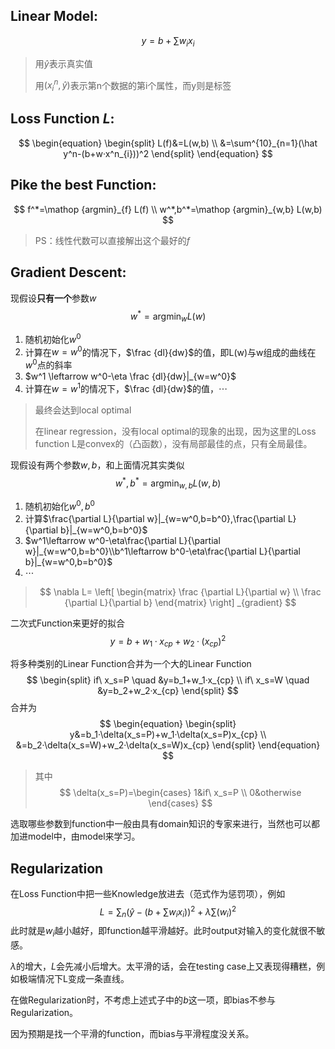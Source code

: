## Linear Model:

$$
y=b+\sum w_i x_i
$$

> 用$\hat y$表示真实值
>
> 用$(x^n_i,\hat y)$表示第n个数据的第i个属性，而y则是标签



## Loss Function $L$:

$$
\begin{equation} \begin{split}
L(f)&=L(w,b) \\
&=\sum^{10}_{n=1}(\hat y^n-(b+w·x^n_{i}))^2
\end{split} \end{equation}
$$



## Pike the best Function:

$$
f^*=\mathop {argmin}_{f} L(f) \\
w^*,b^*=\mathop {argmin}_{w,b} L(w,b)
$$

> PS：线性代数可以直接解出这个最好的$f$



## Gradient Descent:

现假设**只有一个**参数$w$
$$
w^*=\mathop {argmin}_{w} L(w)
$$

1. 随机初始化$w^0$
2. 计算在$w=w^0$的情况下，$\frac {dl}{dw}$的值，即L(w)与w组成的曲线在$w^0$点的斜率
3. $w^1 \leftarrow w^0-\eta \frac {dl}{dw}|_{w=w^0}$
4. 计算在$w=w^1$的情况下，$\frac {dl}{dw}$的值，$\cdots$

> 最终会达到local optimal​
>
> 在linear regression，没有local optimal的现象的出现，因为这里的Loss function L是convex的（凸函数），没有局部最佳的点，只有全局最佳。



现假设有两个参数$w,b$，和上面情况其实类似
$$
w^*,b^*=\mathop {argmin}_{w,b} L(w,b)
$$

1. 随机初始化$w^0, b^0$
2. 计算$\frac{\partial L}{\partial w}|_{w=w^0,b=b^0},\frac{\partial L}{\partial b}|_{w=w^0,b=b^0}$
3. $w^1\leftarrow w^0-\eta\frac{\partial L}{\partial w}|_{w=w^0,b=b^0}\\b^1\leftarrow b^0-\eta\frac{\partial L}{\partial b}|_{w=w^0,b=b^0}$
4. $\cdots$

> $$
> \nabla L=
> \left[ \begin{matrix}
> \frac {\partial L}{\partial w} \\ \frac {\partial L}{\partial b}
> \end{matrix} \right] _{gradient}
> $$



二次式Function来更好的拟合
$$
y=b+w_1·x_{cp}+w_2·(x_{cp})^2
$$




将多种类别的Linear Function合并为一个大的Linear Function
$$
\begin{split}
if\ x_s=P \quad &y=b_1+w_1·x_{cp} \\
if\ x_s=W \quad &y=b_2+w_2·x_{cp}
\end{split}
$$
合并为
$$
\begin{equation} \begin{split}
y&=b_1·\delta(x_s=P)+w_1·\delta(x_s=P)x_{cp} \\
&=b_2·\delta(x_s=W)+w_2·\delta(x_s=W)x_{cp}
\end{split} \end{equation}
$$

> 其中
> $$
> \delta(x_s=P)=\begin{cases}
> 1&if\ x_s=P \\
> 0&otherwise
> \end{cases}
> $$

选取哪些参数到function中一般由具有domain知识的专家来进行，当然也可以都加进model中，由model来学习。



## Regularization

在Loss Function中把一些Knowledge放进去（范式作为惩罚项），例如
$$
L=\sum_n(\hat y-(b+\sum w_ix_i))^2+\lambda\sum(w_i)^2
$$
此时就是$w_i$越小越好，即function越平滑越好。此时output对输入的变化就很不敏感。

$\lambda$的增大，$L$会先减小后增大。太平滑的话，会在testing case上又表现得糟糕，例如极端情况下L变成一条直线。



在做Regularization时，不考虑上述式子中的$b$这一项，即bias不参与Regularization。

因为预期是找一个平滑的function，而bias与平滑程度没关系。

